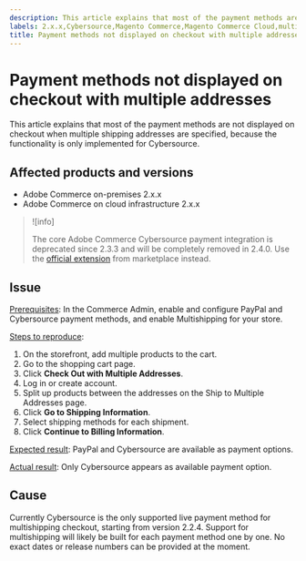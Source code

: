```yaml
---
description: This article explains that most of the payment methods are not displayed on checkout when multiple shipping addresses are specified, because the functionality is only implemented for Cybersource.
labels: 2.x.x,Cybersource,Magento Commerce,Magento Commerce Cloud,multishipping,payments,troubleshooting,Adobe Commerce,cloud infrastructure,on-premises
title: Payment methods not displayed on checkout with multiple addresses
---
```


# Payment methods not displayed on checkout with multiple addresses

This article explains that most of the payment methods are not displayed on checkout when multiple shipping addresses are specified, because the functionality is only implemented for Cybersource.

## Affected products and versions

* Adobe Commerce on-premises 2.x.x
* Adobe Commerce on cloud infrastructure 2.x.x

>![info]
>
>The core Adobe Commerce Cybersource payment integration is deprecated since 2.3.3 and will be completely removed in 2.4.0. Use the [official extension](https://marketplace.magento.com/cybersource-global-payment-management.html) from marketplace instead.

## Issue

<ins>Prerequisites</ins>: In the Commerce Admin, enable and configure PayPal and Cybersource payment methods, and enable Multishipping for your store.

<ins>Steps to reproduce</ins>:

1. On the storefront, add multiple products to the cart.
1. Go to the shopping cart page.
1. Click **Check Out with Multiple Addresses**.
1. Log in or create account.
1. Split up products between the addresses on the Ship to Multiple Addresses page.
1. Click **Go to Shipping Information**.
1. Select shipping methods for each shipment.
1. Click **Continue to Billing Information**.

<ins>Expected result</ins>: PayPal and Cybersource are available as payment options.

<ins>Actual result</ins>: Only Cybersource appears as available payment option.

## Cause

Currently Cybersource is the only supported live payment method for multishipping checkout, starting from version 2.2.4. Support for multishipping will likely be built for each payment method one by one. No exact dates or release numbers can be provided at the moment.